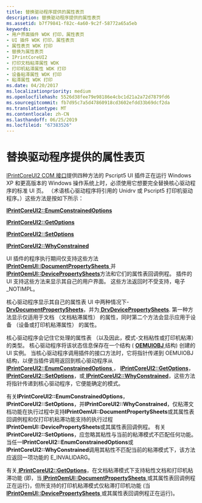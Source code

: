 ```yaml
---
title: 替换驱动程序提供的属性表页
description: 替换驱动程序提供的属性表页
ms.assetid: b7f79841-f82c-4a60-9c2f-58772a65a5eb
keywords:
- 用户界面插件 WDK 打印，属性表页
- UI 插件 WDK 打印，属性表页
- 属性表页 WDK 打印
- 替换为属性表页
- IPrintCoreUI2
- 打印文档粘滞属性 WDK
- 打印机粘滞属性 WDK 打印
- 设备粘滞属性 WDK 打印
- 粘滞属性 WDK 打印
ms.date: 04/20/2017
ms.localizationpriority: medium
ms.openlocfilehash: 5526d38fee79e98186e4cbc1d21a2a72d7879fd6
ms.sourcegitcommit: fb7d95c7a5d47860918cd3602efdd33b69dcf2da
ms.translationtype: MT
ms.contentlocale: zh-CN
ms.lasthandoff: 06/25/2019
ms.locfileid: "67383526"
---
```

# <a name="replacing-driver-supplied-property-sheet-pages"></a>替换驱动程序提供的属性表页





[IPrintCoreUI2 COM 接口](iprintcoreui2-com-interface.md)提供四种方法的 Pscript5 UI 插件正在运行 Windows XP 和更高版本的 Windows 操作系统上时，必须使用它想要完全替换核心驱动程序的标准 UI 页。 （术语核心驱动程序将引用的 Unidrv 或 Pscript5 打印机驱动程序。）这些方法是按如下所示：

[**IPrintCoreUI2::EnumConstrainedOptions**](https://docs.microsoft.com/windows-hardware/drivers/ddi/content/prcomoem/nf-prcomoem-iprintcoreui2-enumconstrainedoptions)

[**IPrintCoreUI2::GetOptions**](https://docs.microsoft.com/windows-hardware/drivers/ddi/content/prcomoem/nf-prcomoem-iprintcoreui2-getoptions)

[**IPrintCoreUI2::SetOptions**](https://docs.microsoft.com/windows-hardware/drivers/ddi/content/prcomoem/nf-prcomoem-iprintcoreui2-setoptions)

[**IPrintCoreUI2::WhyConstrained**](https://docs.microsoft.com/windows-hardware/drivers/ddi/content/prcomoem/nf-prcomoem-iprintcoreui2-whyconstrained)

UI 插件的程序执行期间仅支持这些方法[ **IPrintOemUI::DocumentPropertySheets** ](https://docs.microsoft.com/windows-hardware/drivers/ddi/content/prcomoem/nf-prcomoem-iprintoemui-documentpropertysheets)并[ **IPrintOemUI::DevicePropertySheets**](https://docs.microsoft.com/windows-hardware/drivers/ddi/content/prcomoem/nf-prcomoem-iprintoemui-devicepropertysheets)方法和它们的属性表回调例程。 插件的 UI 支持这些方法来显示其自己的用户界面。 这些方法返回时不受支持，电子\_NOTIMPL。

核心驱动程序显示其自己的属性表 UI 中两种情况下- [ **DrvDocumentPropertySheets**](https://docs.microsoft.com/windows-hardware/drivers/ddi/content/winddiui/nf-winddiui-drvdocumentpropertysheets)，并为[ **DrvDevicePropertySheets**](https://docs.microsoft.com/windows-hardware/drivers/ddi/content/winddiui/nf-winddiui-drvdevicepropertysheets). 第一种方法显示仅适用于文档 （文档粘滞属性） 的属性，同时第二个方法会显示应用于设备 （设备或打印机粘滞属性） 的属性。

核心驱动程序会记住它处理的属性表 （以及因此，模式-文档粘性或打印机粘滞） 的类型。 核心驱动程序将该状态信息保存在一个结构 ( [ **OEMUIOBJ** ](https://docs.microsoft.com/windows-hardware/drivers/ddi/content/printoem/ns-printoem-_oemuiobj)结构) 创建的 UI 实例。 当核心驱动程序调用插件的接口方法时，它将指针传递到 OEMUIOBJ 结构，以便当插件调用返回到核心驱动程序从[ **IPrintCoreUI2::EnumConstrainedOptions** ](https://docs.microsoft.com/windows-hardware/drivers/ddi/content/prcomoem/nf-prcomoem-iprintcoreui2-enumconstrainedoptions)， [ **IPrintCoreUI2::GetOptions**](https://docs.microsoft.com/windows-hardware/drivers/ddi/content/prcomoem/nf-prcomoem-iprintcoreui2-getoptions)， [ **IPrintCoreUI2::SetOptions**](https://docs.microsoft.com/windows-hardware/drivers/ddi/content/prcomoem/nf-prcomoem-iprintcoreui2-setoptions)，或[ **IPrintCoreUI2::WhyConstrained**](https://docs.microsoft.com/windows-hardware/drivers/ddi/content/prcomoem/nf-prcomoem-iprintcoreui2-whyconstrained)，这些方法将指针传递到核心驱动程序，它便能确定的模式。

有关**IPrintCoreUI2::EnumConstrainedOptions**， **IPrintCoreUI2::SetOptions**，并**IPrintCoreUI2::WhyConstrained**，仅粘滞文档功能在执行过程中支持**IPrintOemUI::DocumentPropertySheets**或其属性表回调例程和仅打印机粘滞功能支持的执行过程**IPrintOemUI::DevicePropertySheets**或其属性表回调例程。 有关**IPrintCoreUI2::SetOptions**，应忽略其粘性与当前的粘滞模式不匹配任何功能。 当任一**IPrintCoreUI2::EnumConstrainedOptions**或**IPrintCoreUI2::WhyConstrained**调用其粘性不匹配当前的粘滞模式下，该方法应返回一项功能的 E\_INVALIDARG。

有关[ **IPrintCoreUI2::GetOptions**](https://docs.microsoft.com/windows-hardware/drivers/ddi/content/prcomoem/nf-prcomoem-iprintcoreui2-getoptions)，在文档粘滞模式下支持粘性文档和打印机粘滞功能 (即，当[ **IPrintOemUI::DocumentPropertySheets** ](https://docs.microsoft.com/windows-hardware/drivers/ddi/content/prcomoem/nf-prcomoem-iprintoemui-documentpropertysheets)或其属性表回调例程正在运行)，但所支持的打印机粘滞模式仅粘滞打印机功能 (当[ **IPrintOemUI::DevicePropertySheets** ](https://docs.microsoft.com/windows-hardware/drivers/ddi/content/prcomoem/nf-prcomoem-iprintoemui-devicepropertysheets)或其属性表回调例程正在运行)。

 

 




